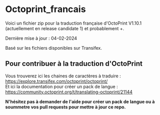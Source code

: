 # Octoprint_francais

Voici un fichier zip pour la traduction française d'OctoPrint V1.10.1 (actuellement en release candidate 1) et probablement +.

Dernière mise à jour : 04-02-2024

Basé sur les fichiers disponibles sur Transifex.

## Pour contribuer à la traduction d'OctoPrint

Vous trouverez ici les chaines de caractères à traduire : https://explore.transifex.com/octoprint/octoprint/ \
Et ici la documentation pour créer un pack de langue : https://community.octoprint.org/t/translating-octoprint/21144

**N'hésitez pas à demander de l'aide pour créer un pack de langue ou à soummetre vos pull requests pour mettre à jour ce repo.**

